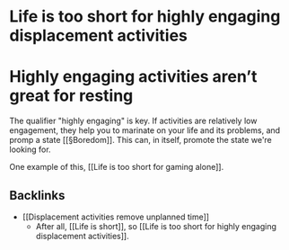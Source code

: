 # Life is too short for highly engaging displacement activities
# Highly engaging activities aren’t great for resting
The qualifier "highly engaging" is key. If activities are relatively low engagement, they help you to marinate on your life and its problems, and promp a state [[§Boredom]]. This can, in itself, promote the state we're looking for.

One example of this, [[Life is too short for gaming alone]].

## Backlinks
* [[Displacement activities remove unplanned time]]
	* After all, [[Life is short]], so [[Life is too short for highly engaging displacement activities]].

<!-- #.inbox -->

<!-- {BearID:E4840566-417C-4D84-953A-A362B79E9211-59467-0000013561F9E5F3} -->
